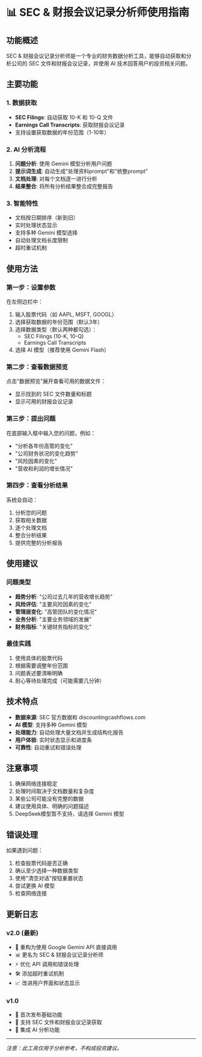 # 📊 SEC & 财报会议记录分析师使用指南

## 功能概述

SEC & 财报会议记录分析师是一个专业的财务数据分析工具，能够自动获取和分析公司的 SEC 文件和财报会议记录，并使用 AI 技术回答用户的投资相关问题。

## 主要功能

### 1. 数据获取
- **SEC Filings**: 自动获取 10-K 和 10-Q 文件
- **Earnings Call Transcripts**: 获取财报会议记录
- 支持设置获取数据的年份范围（1-10年）

### 2. AI 分析流程
1. **问题分析**: 使用 Gemini 模型分析用户问题
2. **提示词生成**: 自动生成"处理资料prompt"和"统整prompt"
3. **文档处理**: 对每个文档逐一进行分析
4. **结果整合**: 将所有分析结果整合成完整报告

### 3. 智能特性
- 文档按日期排序（新到旧）
- 实时处理状态显示
- 支持多种 Gemini 模型选择
- 自动处理文档长度限制
- 超时重试机制

## 使用方法

### 第一步：设置参数
在左侧边栏中：
1. 输入股票代码（如 AAPL, MSFT, GOOGL）
2. 选择获取数据的年份范围（默认3年）
3. 选择数据类型（默认两种都勾选）：
   - SEC Filings (10-K, 10-Q)
   - Earnings Call Transcripts
4. 选择 AI 模型（推荐使用 Gemini Flash）

### 第二步：查看数据预览
点击"数据预览"展开查看可用的数据文件：
- 显示找到的 SEC 文件数量和标题
- 显示可用的财报会议记录

### 第三步：提出问题
在底部输入框中输入您的问题，例如：
- "分析各年份高管的变化"
- "公司财务状况的变化趋势"
- "风险因素的变化"
- "营收和利润的增长情况"

### 第四步：查看分析结果
系统会自动：
1. 分析您的问题
2. 获取相关数据
3. 逐个处理文档
4. 整合分析结果
5. 提供完整的分析报告

## 使用建议

### 问题类型
- **趋势分析**: "公司过去几年的营收增长趋势"
- **风险评估**: "主要风险因素的变化"
- **管理层变化**: "高管团队的变化情况"
- **业务分析**: "主要业务领域的发展"
- **财务指标**: "关键财务指标的变化"

### 最佳实践
1. 使用具体的股票代码
2. 根据需要调整年份范围
3. 问题表述要清晰明确
4. 耐心等待处理完成（可能需要几分钟）

## 技术特点

- **数据来源**: SEC 官方数据和 discountingcashflows.com
- **AI 模型**: 支持多种 Gemini 模型
- **处理能力**: 自动处理大量文档并生成结构化报告
- **用户体验**: 实时状态显示和进度条
- **可靠性**: 自动重试和错误处理

## 注意事项

1. 确保网络连接稳定
2. 处理时间取决于文档数量和复杂度
3. 某些公司可能没有完整的数据
4. 建议使用具体、明确的问题描述
5. DeepSeek模型暂不支持，请选择 Gemini 模型

## 错误处理

如果遇到问题：
1. 检查股票代码是否正确
2. 确认至少选择一种数据类型
3. 使用"清空对话"按钮重置状态
4. 尝试更换 AI 模型
5. 检查网络连接

## 更新日志

### v2.0 (最新)
- 🔄 重构为使用 Google Gemini API 直接调用
- 📊 更名为 SEC & 财报会议记录分析师
- ⚡ 优化 API 调用和错误处理
- 🛠️ 添加超时重试机制
- 📈 改进用户界面和状态显示

### v1.0
- 🎉 首次发布基础功能
- 📄 支持 SEC 文件和财报会议记录获取
- 🤖 集成 AI 分析功能

---

*注意：此工具仅用于分析参考，不构成投资建议。* 